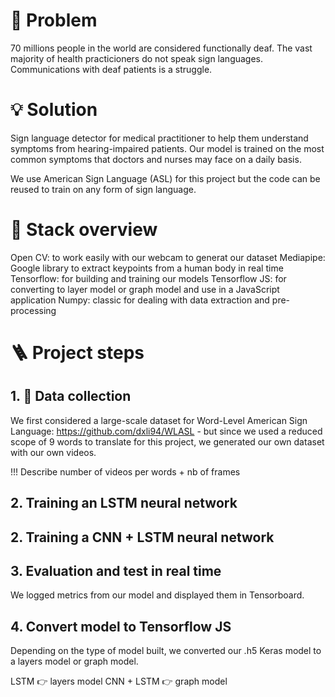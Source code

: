 # 🤔 Problem

70 millions people in the world are considered functionally deaf.
The vast majority of health practicioners do not speak sign languages. Communications with deaf patients is a struggle.


# 💡 Solution

Sign language detector for medical practitioner to help them understand symptoms from hearing-impaired patients.
Our model is trained on the most common symptoms that doctors and nurses may face on a daily basis.

We use American Sign Language (ASL) for this project but the code can be reused to train on any form of sign language.


# 🤖 Stack overview


Open CV: to work easily with our webcam to generat our dataset
Mediapipe: Google library to extract keypoints from a human body in real time
Tensorflow: for building and training our models
Tensorflow JS: for converting to layer model or graph model and use in a JavaScript application
Numpy: classic for dealing with data extraction and pre-processing


# 🪜 Project steps

## 1. 💽 Data collection

We first considered a large-scale dataset for Word-Level American Sign Language: https://github.com/dxli94/WLASL - but since we used a reduced scope of 9 words to translate for this project, we generated our own dataset with our own videos.

!!! Describe number of videos per words + nb of frames

## 2. Training an LSTM neural network

## 2. Training a CNN + LSTM neural network



## 3. Evaluation and test in real time

We logged metrics from our model and displayed them in Tensorboard.


## 4. Convert model to Tensorflow JS

Depending on the type of model built, we converted our .h5 Keras model to a layers model or graph model.

LSTM 👉 layers model
CNN + LSTM 👉 graph model
